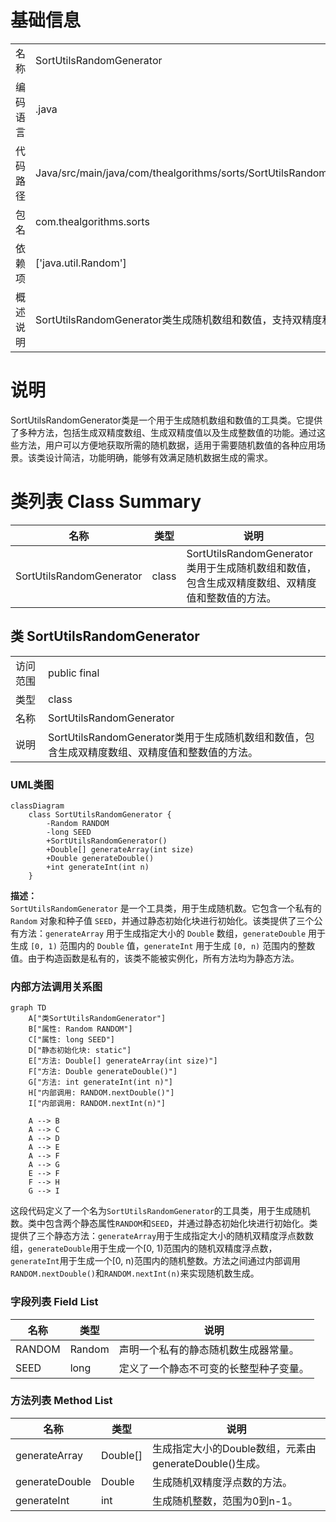 # 基础信息

|      |      |
|------|------|
| 名称 | SortUtilsRandomGenerator |
| 编码语言 | .java |
| 代码路径 | Java/src/main/java/com/thealgorithms/sorts/SortUtilsRandomGenerator.java |
| 包名 | com.thealgorithms.sorts |
| 依赖项 | ['java.util.Random'] |
| 概述说明 | SortUtilsRandomGenerator类生成随机数组和数值，支持双精度和整数类型。 |

# 说明

SortUtilsRandomGenerator类是一个用于生成随机数组和数值的工具类。它提供了多种方法，包括生成双精度数组、生成双精度值以及生成整数值的功能。通过这些方法，用户可以方便地获取所需的随机数据，适用于需要随机数值的各种应用场景。该类设计简洁，功能明确，能够有效满足随机数据生成的需求。

# 类列表 Class Summary

| 名称   | 类型  | 说明 |
|-------|------|-------------|
| SortUtilsRandomGenerator | class | SortUtilsRandomGenerator类用于生成随机数组和数值，包含生成双精度数组、双精度值和整数值的方法。 |



## 类 SortUtilsRandomGenerator

|      |      |
|------|------|
| 访问范围 | public final |
| 类型 | class |
| 名称 | SortUtilsRandomGenerator |
| 说明 | SortUtilsRandomGenerator类用于生成随机数组和数值，包含生成双精度数组、双精度值和整数值的方法。 |


### UML类图

```mermaid
classDiagram
    class SortUtilsRandomGenerator {
        -Random RANDOM
        -long SEED
        +SortUtilsRandomGenerator()
        +Double[] generateArray(int size)
        +Double generateDouble()
        +int generateInt(int n)
    }
```

**描述：**  
`SortUtilsRandomGenerator` 是一个工具类，用于生成随机数。它包含一个私有的 `Random` 对象和种子值 `SEED`，并通过静态初始化块进行初始化。该类提供了三个公有方法：`generateArray` 用于生成指定大小的 `Double` 数组，`generateDouble` 用于生成 `[0, 1)` 范围内的 `Double` 值，`generateInt` 用于生成 `[0, n)` 范围内的整数值。由于构造函数是私有的，该类不能被实例化，所有方法均为静态方法。


### 内部方法调用关系图

```mermaid
graph TD
    A["类SortUtilsRandomGenerator"]
    B["属性: Random RANDOM"]
    C["属性: long SEED"]
    D["静态初始化块: static"]
    E["方法: Double[] generateArray(int size)"]
    F["方法: Double generateDouble()"]
    G["方法: int generateInt(int n)"]
    H["内部调用: RANDOM.nextDouble()"]
    I["内部调用: RANDOM.nextInt(n)"]

    A --> B
    A --> C
    A --> D
    A --> E
    A --> F
    A --> G
    E --> F
    F --> H
    G --> I
```

这段代码定义了一个名为`SortUtilsRandomGenerator`的工具类，用于生成随机数。类中包含两个静态属性`RANDOM`和`SEED`，并通过静态初始化块进行初始化。类提供了三个静态方法：`generateArray`用于生成指定大小的随机双精度浮点数数组，`generateDouble`用于生成一个[0, 1)范围内的随机双精度浮点数，`generateInt`用于生成一个[0, n)范围内的随机整数。方法之间通过内部调用`RANDOM.nextDouble()`和`RANDOM.nextInt(n)`来实现随机数生成。

### 字段列表 Field List

| 名称  | 类型  | 说明 |
|-------|-------|------|
| RANDOM | Random | 声明一个私有的静态随机数生成器常量。 |
| SEED | long | 定义了一个静态不可变的长整型种子变量。 |

### 方法列表 Method List

| 名称  | 类型  | 说明 |
|-------|-------|------|
| generateArray | Double[] | 生成指定大小的Double数组，元素由generateDouble()生成。 |
| generateDouble | Double | 生成随机双精度浮点数的方法。 |
| generateInt | int | 生成随机整数，范围为0到n-1。 |




